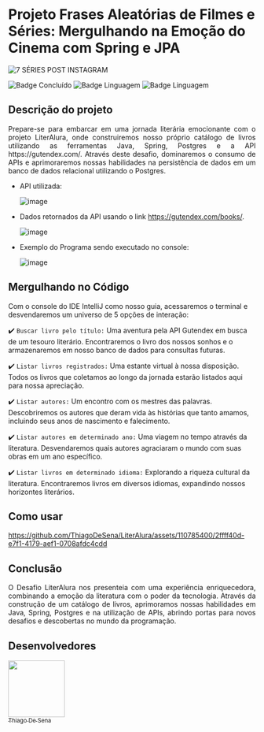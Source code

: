# Projeto Frases Aleatórias de Filmes e Séries: Mergulhando na Emoção do Cinema com Spring e JPA
![7 SÉRIES POST INSTAGRAM](https://github.com/ThiagoDeSena/screenmatchfrases/assets/110785400/36f25987-2cfe-44d5-b49d-315706084a32)

![Badge Concluído](http://img.shields.io/static/v1?label=STATUS&message=CONCLUÍDO&color=GREEN&style=for-the-badge)
![Badge Linguagem](http://img.shields.io/static/v1?label=LINGUAGEM&message=JAVA&color=orange&style=for-the-badge)
![Badge Linguagem](http://img.shields.io/static/v1?label=API&message=gutendex&color=blue&style=for-the-badge)

## Descrição do projeto 

<p align="justify">
Prepare-se para embarcar em uma jornada literária emocionante com o projeto LiterAlura, onde construiremos nosso próprio catálogo de livros
utilizando as ferramentas Java, Spring, Postgres e a API https://gutendex.com/. Através deste desafio, dominaremos o consumo de APIs e aprimoraremos nossas 
habilidades na persistência de dados em um banco de dados relacional utilizando o Postgres.

- API utilizada:

  ![image](https://github.com/ThiagoDeSena/LiterAlura/assets/110785400/8021229b-0ad0-4e9c-b413-93a69063e3a7)

- Dados retornados da API usando o link https://gutendex.com/books/.

  ![image](https://github.com/ThiagoDeSena/LiterAlura/assets/110785400/86f841c2-43ae-4418-bbee-9a0a87f49237)


- Exemplo do Programa sendo executado no console:

  ![image](https://github.com/ThiagoDeSena/LiterAlura/assets/110785400/f75fa61c-0c8a-49ae-a17a-89cb9905180d)

</p>


## Mergulhando no Código

Com o console do IDE IntelliJ como nosso guia, acessaremos o terminal e desvendaremos um universo de 5 opções de interação:

:heavy_check_mark: `Buscar livro pelo título:` Uma aventura pela API Gutendex em busca de um tesouro literário. Encontraremos o 
livro dos nossos sonhos e o armazenaremos em nosso banco de dados para consultas futuras. 

:heavy_check_mark: `Listar livros registrados:`  Uma estante virtual à nossa disposição. Todos os livros que coletamos ao longo 
da jornada estarão listados aqui para nossa apreciação.

:heavy_check_mark: `Listar autores:`  Um encontro com os mestres das palavras. Descobriremos os autores que deram vida às histórias 
que tanto amamos, incluindo seus anos de nascimento e falecimento.

:heavy_check_mark: `Listar autores em determinado ano:` Uma viagem no tempo através da literatura. Desvendaremos quais autores 
agraciaram o mundo com suas obras em um ano específico.

:heavy_check_mark: `Listar livros em determinado idioma:` Explorando a riqueza cultural da literatura. Encontraremos livros em diversos 
idiomas, expandindo nossos horizontes literários.

## Como usar

https://github.com/ThiagoDeSena/LiterAlura/assets/110785400/2ffff40d-e7f1-4179-aef1-0708afdc4cdd


## Conclusão

<p align="justify">
O Desafio LiterAlura nos presenteia com uma experiência enriquecedora, combinando a emoção da literatura com o poder da tecnologia. 
Através da construção de um catálogo de livros, aprimoramos nossas habilidades em Java, Spring, Postgres e na utilização de APIs, 
abrindo portas para novos desafios e descobertas no mundo da programação.
</p>


## Desenvolvedores

[<img src="https://avatars.githubusercontent.com/u/110785400?v=4" width=115><br><sub>Thiago De Sena</sub>](https://www.linkedin.com/in/thiago-de-sena-ab5b09179/)



